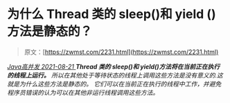 <!--yml
category: 未分类
date: 0001-01-01 00:00:00
-->

# 为什么 Thread 类的 sleep()和 yield ()方法是静态的？

> 原文：[https://zwmst.com/2231.html](https://zwmst.com/2231.html)

   [ *Java高并发* ](https://zwmst.com/java%e9%ab%98%e5%b9%b6%e5%8f%91)*[ <time datetime="2021-08-21T11:51:39+08:00"> 2021-08-21 </time> ](https://zwmst.com/2231.html)  **Thread 类的 sleep()和 yield()方法将在当前正在执行的线程上运行。**
所以在其他处于等待状态的线程上调用这些方法是没有意义的.这就是为什么这些方法是静态的。
它们可以在当前正在执行的线程中工作，并避免程序员错误的认为可以在其他非运行线程调用这些方法。*